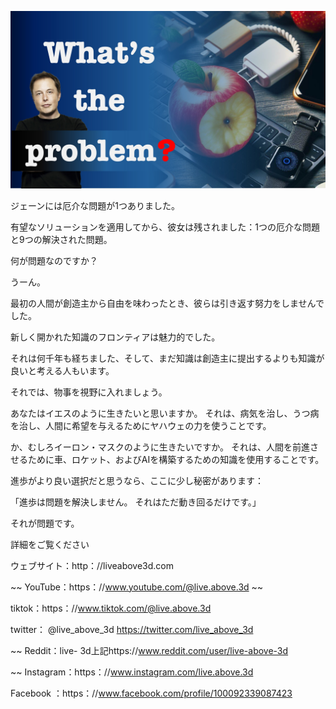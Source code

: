 ![Video cover image](../cover.jpg "cover photo")

ジェーンには厄介な問題が1つありました。

有望なソリューションを適用してから、彼女は残されました：1つの厄介な問題と9つの解決された問題。

何が問題なのですか？

うーん。

最初の人間が創造主から自由を味わったとき、彼らは引き返す努力をしませんでした。

新しく開かれた知識のフロンティアは魅力的でした。

それは何千年も経ちました、そして、まだ知識は創造主に提出するよりも知識が良いと考える人もいます。

それでは、物事を視野に入れましょう。

あなたはイエスのように生きたいと思いますか。 それは、病気を治し、うつ病を治し、人間に希望を与えるためにヤハウェの力を使うことです。

か、むしろイーロン・マスクのように生きたいですか。 それは、人間を前進させるために車、ロケット、およびAIを構築するための知識を使用することです。

進歩がより良い選択だと思うなら、ここに少し秘密があります：

「進歩は問題を解決しません。 それはただ動き回るだけです。」

それが問題です。

詳細をご覧ください

ウェブサイト：http：//liveabove3d.com

~~ YouTube：https：//www.youtube.com/@live.above.3d ~~

tiktok：https：//www.tiktok.com/@live.above.3d

twitter： @live_above_3d https://twitter.com/live_above_3d

~~ Reddit：live- 3d上記https://www.reddit.com/user/live-above-3d

~~ Instagram：https：//www.instagram.com/live.above.3d

Facebook ：https：//www.facebook.com/profile/100092339087423